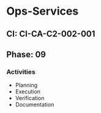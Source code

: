 # Ops-Services

## CI: CI-CA-C2-002-001
## Phase: 09

### Activities
- Planning
- Execution
- Verification
- Documentation
